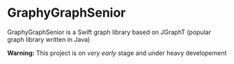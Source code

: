 # GraphyGraphSenior
GraphyGraphSenior is a Swift graph library based on JGraphT (popular graph library written in Java)

**Warning:** This project is on *very early* stage and under heavy developement
